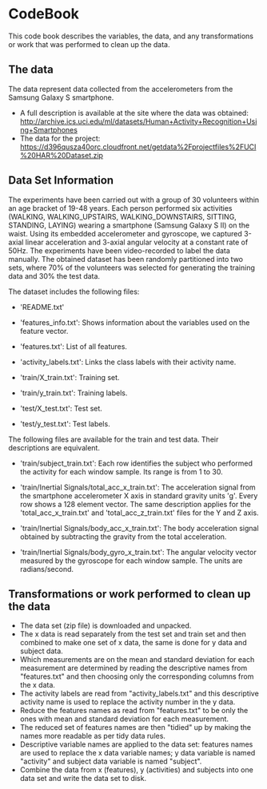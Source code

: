# CodeBook

This code book describes the variables, the data, and any transformations or work that was performed to clean up the data.

## The data

The data represent data collected from the accelerometers from the Samsung Galaxy S smartphone.

* A full description is available at the site where the data was obtained: http://archive.ics.uci.edu/ml/datasets/Human+Activity+Recognition+Using+Smartphones
* The data for the project: https://d396qusza40orc.cloudfront.net/getdata%2Fprojectfiles%2FUCI%20HAR%20Dataset.zip 

## Data Set Information

The experiments have been carried out with a group of 30 volunteers within an age bracket of 19-48 years. Each person performed six activities (WALKING, WALKING_UPSTAIRS, WALKING_DOWNSTAIRS, SITTING, STANDING, LAYING) wearing a smartphone (Samsung Galaxy S II) on the waist. Using its embedded accelerometer and gyroscope, we captured 3-axial linear acceleration and 3-axial angular velocity at a constant rate of 50Hz. The experiments have been video-recorded to label the data manually. The obtained dataset has been randomly partitioned into two sets, where 70% of the volunteers was selected for generating the training data and 30% the test data. 

The dataset includes the following files:

- 'README.txt'

- 'features_info.txt': Shows information about the variables used on the feature vector.

- 'features.txt': List of all features.

- 'activity_labels.txt': Links the class labels with their activity name.

- 'train/X_train.txt': Training set.

- 'train/y_train.txt': Training labels.

- 'test/X_test.txt': Test set.

- 'test/y_test.txt': Test labels.

The following files are available for the train and test data. Their descriptions are equivalent. 

- 'train/subject_train.txt': Each row identifies the subject who performed the activity for each window sample. Its range is from 1 to 30. 

- 'train/Inertial Signals/total_acc_x_train.txt': The acceleration signal from the smartphone accelerometer X axis in standard gravity units 'g'. Every row shows a 128 element vector. The same description applies for the 'total_acc_x_train.txt' and 'total_acc_z_train.txt' files for the Y and Z axis. 

- 'train/Inertial Signals/body_acc_x_train.txt': The body acceleration signal obtained by subtracting the gravity from the total acceleration. 

- 'train/Inertial Signals/body_gyro_x_train.txt': The angular velocity vector measured by the gyroscope for each window sample. The units are radians/second. 

## Transformations or work performed to clean up the data

* The data set (zip file) is downloaded and unpacked.
* The x data is read separately from the test set and train set and then combined to make one set of x data, the same is done for y data and subject data.
* Which measurements are on the mean and standard deviation for each measurement are determined by reading the descriptive names from "features.txt" and then choosing only the corresponding columns from the x data.
* The activity labels are read from "activity_labels.txt" and this descriptive activity name is used to replace the activity number in the y data.
* Reduce the features names as read from "features.txt" to be only the ones with mean and standard deviation for each measurement.
* The reduced set of features names are then "tidied" up by making the names more readable as per tidy data rules.
* Descriptive variable names are applied to the data set: features names are used to replace the x data variable names; y data variable is named "activity" and subject data variable is named "subject".
* Combine the data from x (features), y (activities) and subjects into one data set and write the data set to disk.

